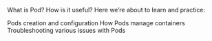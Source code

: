 What is Pod? How is it useful?
Here we’re about to learn and practice:

Pods creation and configuration
How Pods manage containers
Troubleshooting various issues with Pods
